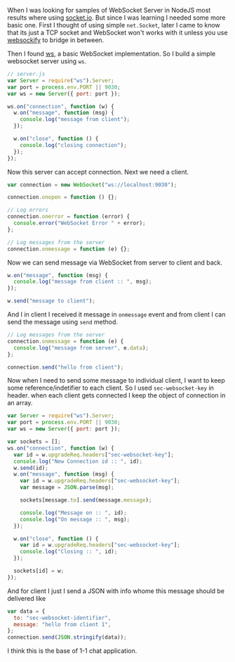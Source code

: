 <!--


---
 "WebSocket : Simple client and Server"
excerpt: "WebSocket : Simple client and Server in NodeJS"
date: 2015-08-25 00:00:00 IST
updated: 2015-08-25 00:00:00 IST
categories: javascript, websocket
tags: javascript, websocket
---

-->
<!DOCTYPE html>
<html>

<head>
  <title>basic-git-workflow</title>
  <meta charset="utf-8">
  <meta name="viewport" content="width=device-width, initial-scale=1.0">


  <link rel="stylesheet" href="./css/bootstrap.css">
  <link rel="stylesheet" href="./css/bootstrap.grid.css">
  <link rel="stylesheet" href="./css/bootstrap.min.css">
  <link rel="stylesheet" href="./css/bootstrap-reboot.min.css">
  <link rel="stylesheet" href="./css/bootstrap.css.map">
  <link rel="stylesheet" href="./css/blog-home.css">
  <link rel="stylesheet" href="./css/prism.css">
  <script async defer src="./css/prism.js"></script>
</head>
<!--------------------------------------------------------------------------------------------------->
<!--------------------------------------------------------------------------------------------------->
<!--------------------------------------------------------------------------------------------------->
<!--------------------------------------------------------------------------------------------------->
<!--------------------------------------------------------------------------------------------------->




<body>

When I was looking for samples of WebSocket Server in NodeJS most results where using [socket.io](http://socket.io). But since I was learning I needed some more basic one. First I thought of using simple `net.Socket`, later I came to know that its just a TCP socket and WebSocket won't works with it unless you use [websockify](https://github.com/kanaka/websockify) to bridge in between.

Then I found [ws](https://github.com/websockets/ws), a basic WebSocket implementation. So I build a simple websocket server using `ws`.

```js
// server.js
var Server = require("ws").Server;
var port = process.env.PORT || 9030;
var ws = new Server({ port: port });

ws.on("connection", function (w) {
  w.on("message", function (msg) {
    console.log("message from client");
  });

  w.on("close", function () {
    console.log("closing connection");
  });
});
```

Now this server can accept connection.
Next we need a client.

```js
var connection = new WebSocket("ws://localhost:9030");

connection.onopen = function () {};

// Log errors
connection.onerror = function (error) {
  console.error("WebSocket Error " + error);
};

// Log messages from the server
connection.onmessage = function (e) {};
```

Now we can send message via WebSocket from server to client and back.

```js
w.on("message", function (msg) {
  console.log("message from client :: ", msg);
});

w.send("message to client");
```

And I in client I received it message in `onmessage` event and from client I can send the message using `send` method.

```js
// Log messages from the server
connection.onmessage = function (e) {
  console.log("message from server", e.data);
};

connection.send("hello from client");
```

Now when I need to send some message to individual client, I want to keep some reference/indetifier to each client. So I used `sec-websocket-key` in header. when each client gets connected I keep the object of connection in an array.

```js
var Server = require("ws").Server;
var port = process.env.PORT || 9030;
var ws = new Server({ port: port });

var sockets = [];
ws.on("connection", function (w) {
  var id = w.upgradeReq.headers["sec-websocket-key"];
  console.log("New Connection id :: ", id);
  w.send(id);
  w.on("message", function (msg) {
    var id = w.upgradeReq.headers["sec-websocket-key"];
    var message = JSON.parse(msg);

    sockets[message.to].send(message.message);

    console.log("Message on :: ", id);
    console.log("On message :: ", msg);
  });

  w.on("close", function () {
    var id = w.upgradeReq.headers["sec-websocket-key"];
    console.log("Closing :: ", id);
  });

  sockets[id] = w;
});
```

And for client I just I send a JSON with info whome this message should be delivered like

```js
var data = {
  to: "sec-websocket-identifier",
  message: "hello from client 1",
};
connection.send(JSON.stringify(data));
```

I think this is the base of 1-1 chat application.
